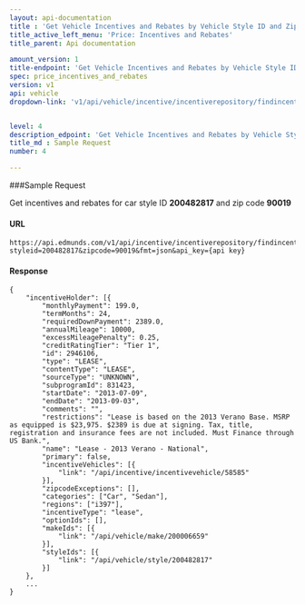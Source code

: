 ```yaml
---
layout: api-documentation
title : 'Get Vehicle Incentives and Rebates by Vehicle Style ID and Zipcode'
title_active_left_menu: 'Price: Incentives and Rebates'
title_parent: Api documentation

amount_version: 1
title-endpoint: 'Get Vehicle Incentives and Rebates by Vehicle Style ID and Zipcode'
spec: price_incentives_and_rebates
version: v1
api: vehicle
dropdown-link: 'v1/api/vehicle/incentive/incentiverepository/findincentivesbystyleidandzipcode'


level: 4
description_edpoint: 'Get Vehicle Incentives and Rebates by Vehicle Style ID and Zipcode'
title_md : Sample Request
number: 4

---
```


###Sample Request

Get incentives and rebates for car style ID **200482817** and zip code **90019**

#### URL

	https://api.edmunds.com/v1/api/incentive/incentiverepository/findincentivesbystyleidandzipcode?styleid=200482817&zipcode=90019&fmt=json&api_key={api key}
	
#### Response
	
	{
	    "incentiveHolder": [{
	        "monthlyPayment": 199.0,
	        "termMonths": 24,
	        "requiredDownPayment": 2389.0,
	        "annualMileage": 10000,
	        "excessMileagePenalty": 0.25,
	        "creditRatingTier": "Tier 1",
	        "id": 2946106,
	        "type": "LEASE",
	        "contentType": "LEASE",
	        "sourceType": "UNKNOWN",
	        "subprogramId": 831423,
	        "startDate": "2013-07-09",
	        "endDate": "2013-09-03",
	        "comments": "",
	        "restrictions": "Lease is based on the 2013 Verano Base. MSRP as equipped is $23,975. $2389 is due at signing. Tax, title, registration and insurance fees are not included. Must Finance through US Bank.",
	        "name": "Lease - 2013 Verano - National",
	        "primary": false,
	        "incentiveVehicles": [{
	            "link": "/api/incentive/incentivevehicle/58585"
	        }],
	        "zipcodeExceptions": [],
	        "categories": ["Car", "Sedan"],
	        "regions": ["i397"],
	        "incentiveType": "lease",
	        "optionIds": [],
	        "makeIds": [{
	            "link": "/api/vehicle/make/200006659"
	        }],
	        "styleIds": [{
	            "link": "/api/vehicle/style/200482817"
	        }]
	    },
		...
	}